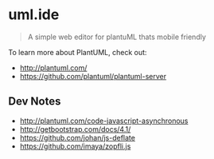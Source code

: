 # uml.ide

> A simple web editor for plantuML thats mobile friendly

To learn more about PlantUML, check out:

- http://plantuml.com/
- https://github.com/plantuml/plantuml-server

## Dev Notes

- http://plantuml.com/code-javascript-asynchronous
- http://getbootstrap.com/docs/4.1/
- https://github.com/johan/js-deflate
- https://github.com/imaya/zopfli.js
